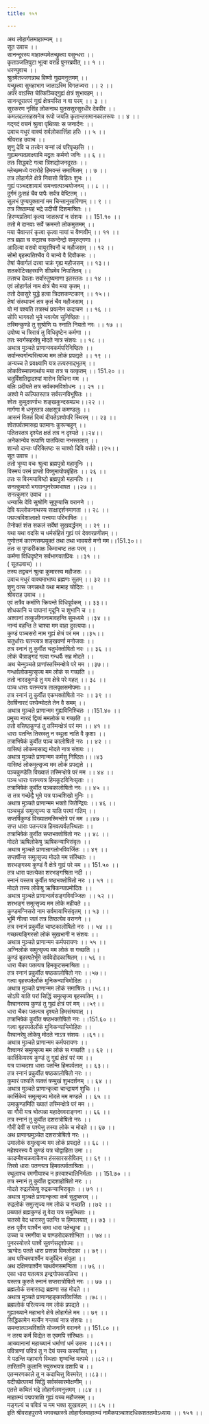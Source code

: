 ```yaml
---
title: १५१

---
```

अथ लोहार्गलमाहात्म्यम् ।।  
सूत उवाच ।।  
सानन्दूरस्य माहात्म्यमेतच्छ्रुत्वा वसुन्धरा ।।  
कृताञ्जलिपुटा भूत्वा वराहं पुनरब्रवीत् ।। १ ।।  
धरण्युवाच ।।  
श्रुतमेतज्जगन्नाथ विष्णो गुह्यमनुत्तमम् ।।  
यच्छ्रुत्वा सुमहाभाग जाताऽस्मि विगतज्वरा ।। २ ।।  
अपरं वाऽस्ति चेत्किञ्चिद्गुह्यं क्षेत्रं शुभावहम् ।।  
सानन्दूरात्परं गुह्यं क्षेत्रमस्ति न वा परम् ।। ३ ।।  
सुरकरण नृसिंह लोकनाथ युतससुरसुरधीर देववीर ।।  
कमलदलसहस्रनेत्र रूपो जयति कृतान्तसमानकालरूपः ।। ४ ।।  
गद्गदं वचनं श्रुत्वा पृथिव्याः स जनार्दनः ।।  
उवाच मधुरं वाक्यं सर्वलोकार्त्तिहा हरिः ।। ५ ।।  
श्रीवराह उवाच ।।  
शृणु देवि च तत्त्वेन यन्मां त्वं परिपृच्छसि ।।  
गुह्यमन्यत्प्रवक्ष्यामि मद्व्रतः कर्मणो जनिः ।। ६ ।।  
ततः सिद्धवटे गत्वा त्रिंशद्योजनदूरतः ।।  
म्लेच्छमध्ये वरारोहे हिमवन्तं समाश्रितम् ।। ७ ।।  
तत्र लोहार्गले क्षेत्रे निवासो विहितः शुभः ।।  
गुह्यं पञ्चदशायामं समन्तात्पञ्चयोजनम् ।। ८ ।।  
दुर्गमं दुःसहं चैव पापैः सर्वत्र वेष्टितम् ।।  
सुलभं पुण्ययुक्तानां मम चिन्तानुसारिणाम् ।। ९ ।।  
तत्र तिष्ठाम्यहं भद्रे उदीचीं दिशमाश्रितः ।।  
हिरण्यप्रतिमां कृत्वा जातरूपां न संशयः ।। 151.१० ।।  
ततो मे दानवाः सर्वे क्रमन्तो लोकमुत्तमम् ।।  
मया चैवान्तरं कृत्वा कृत्वा मायां च वैष्णवीम् ।। ११ ।।  
तत्र ब्रह्मा च रुद्राश्च स्कन्देन्द्रो समुरुद्गणाः ।।  
आदित्या वसवो वायुरश्विनौ च महौजसम् ।। १२ ।।  
सोमो बृहस्पतिश्चैव ये चान्ये वै दिवौकसः ।।  
तेषां चैवार्गलं दत्त्वा चक्रं गृह्य महौजसम् ।। १३।।  
शतकोटिसहस्राणि शीघ्रमेव निपातितम् ।।  
ततश्च देवताः सर्वास्तुष्यमाणा इतस्ततः ।। १४ ।।  
एवं लोहार्गलं नाम क्षेत्रं चैव मया कृतम् ।।  
ततो देवासुरे युद्धे हत्वा त्रिदशकण्टकान् ।। १५।।  
तेषां संस्थापनं तत्र कृतं चैव महौजसाम् ।।  
यो मां पश्यति तत्रस्थं प्रयत्नेन कदाचन ।। १६ ।।  
सोपि भागवतो भूमे भवत्येव सुनिष्ठितः ।।  
तस्मिन्कुण्डे तु सुश्रोणि यः स्नाति नियतो नरः ।। १७ ।।  
उपोष्य च त्रिरात्रं तु विधिदृष्टेन कर्मणा ।।  
ततः स्वर्गसहस्रेषु मोदते नात्र संशयः ।। १८ ।।  
अथात्र मुञ्चते प्राणान्स्वकर्मपरिनिष्ठितः ।।  
सर्वान्स्वर्गान्परित्यज्य मम लोकं प्रपद्यते ।। १९ ।।  
अन्यच्च ते प्रवक्ष्यामि यत्र तत्परमाद्भुतम् ।।  
लोकविस्मापनार्थाय मया तत्र च यत्कृतम् ।। 151.२० ।।  
चतुर्विंशतिद्वादश्यां मासेन विधिना मम ।।  
बलिः प्रदीयते तत्र सर्वकामविशोधनः ।। २१ ।।  
अश्वो मे कल्पितस्तत्र सर्वरत्नविभूषितः ।।  
श्वेतः कुमुदवर्णाभः शङ्खकुन्दसमप्रभः।।२२ ।।  
मार्गणा मे धनुस्तत्र अक्षसूत्रं कमण्डलुः ।।  
आसनं विततं दिव्यं दीयतेऽश्वोपरि स्थिरम् ।। २३ ।।  
श्वेतपर्वतमारुह्य पतमानः कुरून्बहून् ।।  
पतितस्तत्र दृश्येत क्षतं तत्र न दृश्यते ।।२४।।  
अनेकान्येव रूपाणि पातयित्वा नभस्तलात् ।।  
शान्तो दान्तः परिक्लिष्टः स चाश्वो दिवि वर्त्तते।।२५।।  
सूत उवाच ।।  
ततो भूम्या वचः श्रुत्वा ब्रह्मपुत्रो महामुनिः ।।  
विस्मयं परमं प्राप्तो विष्णुमायोपबृंहितः ।। २६ ।।  
ततः स विस्मयाविष्टो ब्रह्मपुत्रो महामतिः ।।  
सनत्कुमारो भगवान्पुनरेवमभाषत ।।२७ ।।  
सनत्कुमार उवाच ।।  
धन्यासि देवि सुश्रोणि सुपुण्यासि वरानने ।।  
देवि यल्लोकनाथस्य साक्षाद्दर्शनमागता ।। २८ ।।  
पद्मपत्रविशालाक्षो यत्त्वया परिभाषितः ।।  
तेनोक्तं शंस सकलं सर्वेषां सुखवर्द्धनम् ।। २९ ।।  
यथा यथा वदसि च धर्मसंहितं गुह्यं परं देववरप्रणीतम् ।।  
गुणोत्तमं कारणसम्प्रयुक्तं तथा तथा भावयसे मनो मम।।151.३०।।  
ततः स पुण्डरीकाक्षः किमाचष्ट ततः परम् ।।  
कर्मणा विधिदृष्टेन सर्वभागवतप्रियः ।।३१ ।।  
( सूतउवाच) ।।  
तस्य तद्वचनं श्रुत्वा कुमारस्य महौजसः ।।  
उवाच मधुरं वाक्यमाभाष्य ब्रह्मणः सुतम् ।। ३२ ।।  
शृणु वत्स जगन्नाथो यथा मामाह चोदितः ।।  
श्रीवराह उवाच ।।  
एवं तत्रैव कर्माणि क्रियन्ते विधिपूर्वकम् ।। ३३।।  
शोधकानि च पापानां मृदूनि च शुभानि च ।।  
अश्वानां तत्कुलीनानामावहन्ति सुमध्यमे ।।३४ ।।  
नान्यं वहन्ति ते चाश्वा मम वाहा दुरत्ययाः।।  
कुण्डं पञ्चसरो नाम गुह्यं क्षेत्रं परं मम ।।३५।।  
चतुर्धाराः पतन्त्यत्र शङ्खवर्णा मनोजवाः ।।  
तत्र स्नानं तु कुर्वीत चतुर्भक्तोषितो नरः ।। ३६ ।।  
लोकं चैत्राङ्गदं गत्वा गन्धर्वैः सह मोदते ।।  
अथ चेन्मुञ्चते प्राणांस्तस्मिन्क्षेत्रे परे मम ।।३७।।  
गन्धर्वलोकमुत्सृज्य मम लोकं स गच्छति ।।  
ततो नारदकुण्डे तु मम क्षेत्रे परे महत् ।। ३८ ।।  
पञ्च धाराः पतन्त्यत्र तालवृक्षसमोपमाः ।।  
तत्र स्नानं तु कुर्वीत एकभक्तोषितो नरः ।। ३९ ।।  
देवर्षिनारदं पश्येन्मोदते तेन वै समम् ।।  
अथात्र मुञ्चते प्राणान्मम गुह्यविनिश्चितः ।।151.४० ।।  
प्रमुच्य नारदं द्विव्यं ममलोकं च गच्छति ।।  
ततो वसिष्ठकुण्डं तु तस्मिन्क्षेत्रं परं मम ।। ४१ ।।  
धाराः पतन्ति तिस्रस्तु न स्थूला नाति वै कृशाः ।।  
तत्राभिषेकं कुर्वीत पञ्च कालोषितो नरः ।। ४२ ।।  
वासिष्ठं लोकमासाद्य मोदते नात्र संशयः ।।  
अथात्र मुञ्चते प्राणान्मम कर्मसु निष्ठितः।।।४३  
वासिष्ठं लोकमुत्सृज्य मम लोकं प्रपद्यते ।।  
पञ्चकुण्डेति विख्यातं तस्मिन्क्षेत्रे परं मम ।। ४४ ।।  
पञ्च धाराः पतन्त्यत्र हिमकूटविनिःसृताः ।।  
तत्राभिषेकं कुर्वीत पञ्चकालोषितो नरः ।। ४५ ।।  
स तत्र गच्छेद्वै भूमे यत्र पञ्चशिखो मुनिः ।।  
अथात्र मुञ्चते प्राणान्मम भक्तो जितेन्द्रियः ।। ४६ ।।  
पञ्चचूडं समुत्सृज्य स याति परमां गतिम् ।।  
सप्तर्षिकुण्डं विख्यातमस्मिन्क्षेत्रे परं मम ।।४७ ।।  
सप्त धाराः पतन्त्यत्र हिमवत्पर्वतस्थिताः ।।  
तत्राभिषेकं कुर्वीत सप्तभक्तोषितो नरः ।। ४८ ।।  
मोदते ऋषिलोकेषु ऋषिकन्याभिसंवृतः ।।  
अथात्र मुञ्चते प्राणान्रागलोभविवर्जितः ।। ४९ ।।  
सप्तर्षीन्स समुत्सृज्य मोदते मम संस्थितः ।।  
शरभङ्गस्य कुण्डं वै क्षेत्रे गुह्यं परे मम ।। 151.५० ।।  
तत्र धारा पतत्येका शरभङ्गश्रिता नदी ।।  
स्नानं यस्तत्र कुर्वीत षष्ठभक्तोषितो नरः ।। ५१ ।।  
मोदते तस्य लोकेषु ऋषिकन्याप्रमोदितः ।।  
अथात्र मुञ्चते प्राणान्सर्वसङ्गविवज्जितः ।। ५२ ।।  
शरभङ्गं समुत्सृज्य मम लोके महीयते ।।  
कुण्डमग्निसरो नाम सर्वमायाभिसंवृतम् ।। ५३ ।।  
भूमिं नीत्वा जलं तत्र तिष्ठत्येव वरानने ।।  
तत्र स्नानं प्रकुर्वीत चाष्टकालोषितो नरः ।। ५४ ।।  
गच्छत्यङ्गिरसो लोकं सुखभागी न संशयः ।।  
अथात्र मुञ्चते प्राणान्मम कर्मपरायणः ।। ५५ ।।  
अग्निलोकं समुत्सृज्य मम लोकं स गच्छति ।।  
कुण्डं बृहस्पतेर्भूमे सर्ववेदोदकाश्रितम् ।। ५६ ।।  
धारा चैका पतत्यत्र हिमकूटसमाश्रिता ।।  
तत्र स्नानं प्रकुर्वीत षष्ठकालोषितो नरः ।।५७।।  
गत्वा बृहस्पतेर्लोकं मुनिकन्याभिमोदितः ।।  
अथात्र मुञ्चते प्राणान्मम लोकं समाश्रितः ।।५८।।  
सोऽपि याति परां सिद्धिं समुत्सृज्य बृहस्पतिम् ।।  
वैश्वानरस्य कुण्डं तु गुह्यं क्षेत्रं परं मम् ।।५९।।  
धारा चैका पतत्यत्र दृश्यते हिमसंश्रयात् ।।  
तत्राभिषेकं कुर्वीत षष्ठभक्तोषितो नरः ।।151.६० ।।  
गत्वा बृहस्पतेर्लोकं मुनिकन्याभिमोहितः ।।  
वैश्वानरेषु लोकेषु मोदते नाऽत्र संशयः ।।६१।।  
अथात्र मुञ्चते प्राणान्मम कर्मपरायणः ।।  
वैश्वानरं समुत्सृज्य मम लोकं स गच्छति ।। ६२ ।।  
कार्त्तिकेयस्य कुण्डं तु गुह्यं क्षेत्रं परं मम ।।  
यत्र पञ्चदशा धाराः पतन्ति हिमपर्वतात् ।। ६३।।  
तत्र स्नानं प्रकुर्वीत षष्ठकालोषितो नरः ।।  
कुमारं पश्यति व्यक्तं षण्मुखं शुभदर्शनम् ।। ६४ ।।  
अथात्र मुञ्चते प्राणान्कृत्वा चान्द्रायणं शुचिः ।।  
कार्त्तिकेयं समुत्सृज्य मोदते मम मण्डले ।। ६५ ।।  
उमाकुण्डमिति ख्यातं तस्मिन्क्षेत्रे परं मम ।।  
सा गौरी यत्र चोत्पन्ना महादेववराङ्गना ।। ६६ ।।  
तत्र स्नानं तु कुर्वीत दशरात्रोषितो नरः ।।  
गौरीं देवीं स पश्येत्तु तस्या लोके च मोदते ।। ६७ ।।  
अथ प्राणान्प्रमुञ्चेत दशरात्रोषितो नरः ।।  
उमालोकं समुत्सृज्य मम लोकं प्रपद्यते ।। ६८ ।।  
महेश्वरस्य वै कुण्डं यत्र चोद्वाहिता उमा ।।  
कादम्बैश्चक्रवाकैश्च हंससारससेवितम् ।। ६९ ।।  
तिस्रो धाराः पतन्त्यत्र हिमवत्पर्वताश्रिताः ।।  
स्थूलाश्च रमणीयाश्च न ह्रस्वाश्चातिनिर्मलाः ।। 151.७० ।।  
तत्र स्नानं तु कुर्वीत द्वादशाहोषितो नरः ।।  
मोदते रुद्रलोकेषु रुद्रकन्याभिरावृतः ।। ७१ ।।  
अथात्र मुञ्चते प्राणान्कृत्वा कर्म सुदुष्करम् ।।  
रुद्रलोकं समुत्सृज्य मम लोकं च गच्छति ।।७२ ।।  
प्रख्यातं ब्रह्मकुण्डं तु वेदा यत्र समुत्थिताः ।।  
चतस्रो वेद धारास्तु पतन्ति च हिमालयात् ।। ७३ ।।  
ततः पूर्वेण पार्श्वेन समा धारा पतेच्छुभा ।।  
उच्चा च रमणीया च पाण्डरोदकशोभिता ।। ७४।।  
पुनरस्योत्तरे पार्श्वे सुवर्णसदृशोपमा ।।  
ऋग्वेदः पतते धारा प्रसन्ना विमलोदका ।। ७९।।  
अथ पश्चिमपार्श्वेन यजुर्वेदेन संयुता ।।  
अथ दक्षिणपार्श्वेन चाथर्वणसमन्विता ।। ७६ ।।  
एका धारा पतत्यत्र इन्द्रगोपकसन्निभा ।।  
यस्तत्र कुरुते स्नानं सप्तरात्रोषितो नरः ।। ७७ ।।  
ब्रह्मलोकं समासाद्य ब्रह्मणा सह मोदते ।।  
अथात्र मुञ्चते प्राणानहङ्कारविवर्जितः ।।७८।।  
ब्रह्मलोकं परित्यज्य मम लोकं प्रपद्यते ।।  
गुह्याख्याने महाभागे क्षेत्रे लोहार्गले मम ।। ७९ ।।  
सिद्धिकामेन मर्त्येन गन्तव्यं नात्र संशयः ।।  
समन्तात्पञ्चविंशति योजनानि वरानने ।। 151.८० ।।  
न तस्य कर्म विद्येत स एवमपि संस्थितः ।।  
आख्यानानां महाख्यानं धर्माणां धर्म उत्तमः ।।८१।।  
पवित्राणां पवित्रं तु न देयं यस्य कस्यचित् ।।  
ये पठन्ति महाभागे स्थिताः शृण्वन्ति मत्पथे ।।८२।।  
तारितानि कुलानि स्युरुभयत्र दशापि च ।।  
एतन्मरणकाले तु न कदाचित्तु विस्मरेत् ।।८३।।  
यदीच्छेत्परमां सिद्धिं सर्वसंसारमोक्षणीम् ।।  
एतत्ते कथितं भद्रे लोहार्गलमनुत्तमम् ।।८४ ।।  
माहात्म्यं पद्मपत्राक्षि गुह्यं यच्च महौजसम् ।।  
मङ्गल्यं च पवित्रं च मम भक्त सुखावहम् ।। ८५ ।।  
इति श्रीवराहपुराणे भगवच्छास्त्रे लोहार्गलमाहात्म्यं नामैकपञ्चाशदधिकशततमोऽध्यायः ।। १५१ ।।
